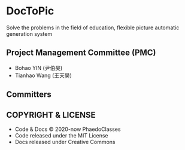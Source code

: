 # DocToPic
 Solve the problems in the field of education, flexible picture automatic generation system

## Project Management Committee (PMC)

- Bohao YIN (尹伯昊)
- Tianhao Wang (王天昊)

## Committers



## COPYRIGHT & LICENSE

- Code & Docs © 2020-now PhaedoClasses
- Code released under the MIT License
- Docs released under Creative Commons
